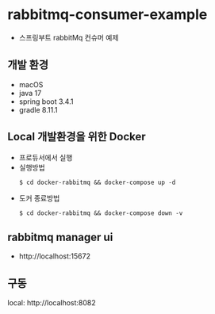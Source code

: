 # rabbitmq-consumer-example
- 스프링부트 rabbitMq 컨슈머 예제

## 개발 환경
- macOS
- java 17
- spring boot 3.4.1
- gradle 8.11.1

## Local 개발환경을 위한 Docker
- 프로듀서에서 실행
- 실행방법
  ```
  $ cd docker-rabbitmq && docker-compose up -d
  ```
- 도커 종료방법
  ```
  $ cd docker-rabbitmq && docker-compose down -v
  ```

## rabbitmq manager ui
- http://localhost:15672

## 구동
local: http://localhost:8082
